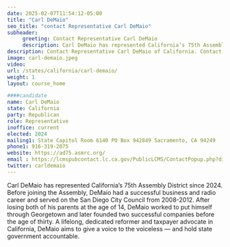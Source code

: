 ```yaml
---
date: 2025-02-07T11:54:12-05:00
title: "Carl DeMaio"
seo_title: "contact Representative Carl DeMaio"
subheader:
     greeting: Contact Representative Carl DeMaio
     description: Carl DeMaio has represented California’s 75th Assembly District since 2024. Before joining the Assembly, DeMaio had a successful business and radio career and served on the San Diego City Council from 2008-2012.
description: Contact Representative Carl DeMaio of California. Contact information for Carl DeMaio includes email address, phone number, and mailing address.
image: carl-demaio.jpeg
video:
url: /states/california/carl-demaio/
weight: 1
layout: course_home

####candidate
name: Carl DeMaio
state: California
party: Republican
role: Representative
inoffice: current
elected: 2024
mailing1: State Capitol Room 6140 PO Box 942849 Sacramento, CA 94249
phone1: 916-319-2075
website: https://ad75.asmrc.org/
email : https://lcmspubcontact.lc.ca.gov/PublicLCMS/ContactPopup.php?district=AD75&inframe=N/
twitter: carldemaio
---
```

Carl DeMaio has represented California’s 75th Assembly District since 2024. Before joining the Assembly, DeMaio had a successful business and radio career and served on the San Diego City Council from 2008-2012. After losing both of his parents at the age of 14, DeMaio worked to put himself through Georgetown and later founded two successful companies before the age of thirty. A lifelong, dedicated reformer and taxpayer advocate in California, DeMaio aims to give a voice to the voiceless — and hold state government accountable.
